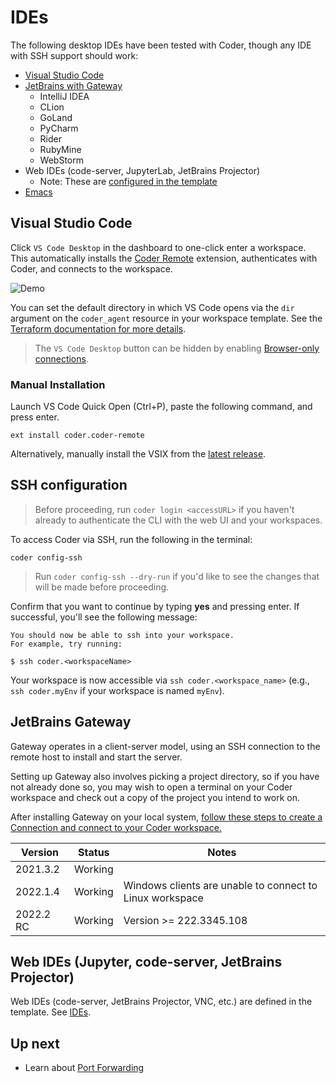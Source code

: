 # IDEs

The following desktop IDEs have been tested with Coder, though any IDE with SSH
support should work:

- [Visual Studio Code](#visual-studio-code)
- [JetBrains with Gateway](./ides/gateway.md)
  - IntelliJ IDEA
  - CLion
  - GoLand
  - PyCharm
  - Rider
  - RubyMine
  - WebStorm
- Web IDEs (code-server, JupyterLab, JetBrains Projector)
  - Note: These are [configured in the template](./ides/web-ides.md)
- [Emacs](./ides/emacs-tramp.md)

## Visual Studio Code

Click `VS Code Desktop` in the dashboard to one-click enter a workspace. This automatically installs the [Coder Remote](https://github.com/coder/vscode-coder) extension, authenticates with Coder, and connects to the workspace.

![Demo](https://github.com/coder/vscode-coder/raw/main/demo.gif?raw=true)

You can set the default directory in which VS Code opens via the `dir` argument on
the `coder_agent` resource in your workspace template. See the [Terraform documentation
for more details](https://registry.terraform.io/providers/coder/coder/latest/docs/resources/agent#dir).

> The `VS Code Desktop` button can be hidden by enabling [Browser-only connections](./networking/index.md#Browser-only).

### Manual Installation

Launch VS Code Quick Open (Ctrl+P), paste the following command, and press enter.

```text
ext install coder.coder-remote
```

Alternatively, manually install the VSIX from the [latest release](https://github.com/coder/vscode-coder/releases/latest).

## SSH configuration

> Before proceeding, run `coder login <accessURL>` if you haven't already to
> authenticate the CLI with the web UI and your workspaces.

To access Coder via SSH, run the following in the terminal:

```shell
coder config-ssh
```

> Run `coder config-ssh --dry-run` if you'd like to see the changes that will be
> made before proceeding.

Confirm that you want to continue by typing **yes** and pressing enter. If
successful, you'll see the following message:

```console
You should now be able to ssh into your workspace.
For example, try running:

$ ssh coder.<workspaceName>
```

Your workspace is now accessible via `ssh coder.<workspace_name>` (e.g.,
`ssh coder.myEnv` if your workspace is named `myEnv`).

## JetBrains Gateway

Gateway operates in a client-server model, using an SSH connection to the remote
host to install and start the server.

Setting up Gateway also involves picking a project directory, so if you have not
already done so, you may wish to open a terminal on your Coder workspace and
check out a copy of the project you intend to work on.

After installing Gateway on your local system, [follow these steps to create a
Connection and connect to your Coder workspace.](./ides/gateway.md)

| Version   | Status  | Notes                                                    |
| --------- | ------- | -------------------------------------------------------- |
| 2021.3.2  | Working |                                                          |
| 2022.1.4  | Working | Windows clients are unable to connect to Linux workspace |
| 2022.2 RC | Working | Version >= 222.3345.108                                  |

## Web IDEs (Jupyter, code-server, JetBrains Projector)

Web IDEs (code-server, JetBrains Projector, VNC, etc.) are defined in the template. See [IDEs](./ides/web-ides.md).

## Up next

- Learn about [Port Forwarding](./networking/port-forwarding.md)

